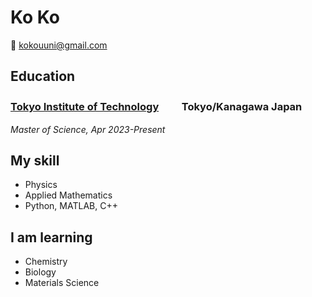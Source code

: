 # Ko Ko
:email: kokouuni@gmail.com

## Education
### [Tokyo Institute of Technology](https://www.titech.ac.jp/english)  　　Tokyo/Kanagawa Japan
*Master of Science, Apr 2023-Present*
## My skill
* Physics
* Applied Mathematics
* Python, MATLAB, C++
## I am learning
* Chemistry
* Biology
* Materials Science


<!---
koko271/koko271 is a ✨ special ✨ repository because its `README.md` (this file) appears on your GitHub profile.
You can click the Preview link to take a look at your changes.
--->
